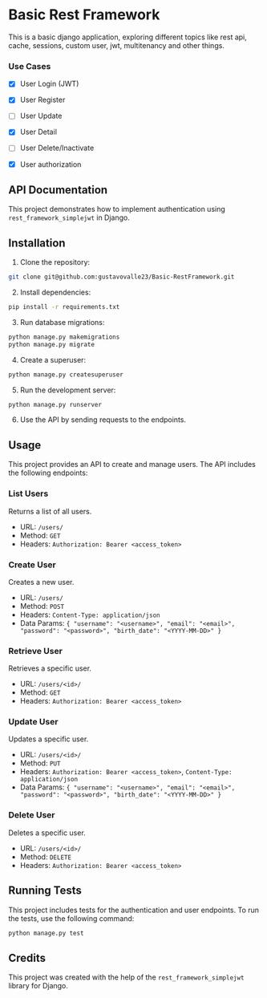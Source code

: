 # Basic Rest Framework

This is a basic django application, exploring different topics like rest api, cache, sessions, custom user, jwt, multitenancy and other things.

### Use Cases
- [x] User Login (JWT)
- [x] User Register
- [ ] User Update
- [x] User Detail
- [ ] User Delete/Inactivate
- [x] User authorization


## API Documentation
This project demonstrates how to implement authentication using `rest_framework_simplejwt` in Django.

## Installation

1. Clone the repository:

```sh
git clone git@github.com:gustavovalle23/Basic-RestFramework.git
```

2. Install dependencies:

```sh
pip install -r requirements.txt
```

3. Run database migrations:

```sh
python manage.py makemigrations
python manage.py migrate
```

4. Create a superuser:

```sh
python manage.py createsuperuser
```

5. Run the development server:

```sh
python manage.py runserver
```

6. Use the API by sending requests to the endpoints.

## Usage

This project provides an API to create and manage users. The API includes the following endpoints:

### List Users

Returns a list of all users.

- URL: `/users/`
- Method: `GET`
- Headers: `Authorization: Bearer <access_token>`

### Create User

Creates a new user.

- URL: `/users/`
- Method: `POST`
- Headers: `Content-Type: application/json`
- Data Params: `{ "username": "<username>", "email": "<email>", "password": "<password>", "birth_date": "<YYYY-MM-DD>" }`

### Retrieve User

Retrieves a specific user.

- URL: `/users/<id>/`
- Method: `GET`
- Headers: `Authorization: Bearer <access_token>`

### Update User

Updates a specific user.

- URL: `/users/<id>/`
- Method: `PUT`
- Headers: `Authorization: Bearer <access_token>`, `Content-Type: application/json`
- Data Params: `{ "username": "<username>", "email": "<email>", "password": "<password>", "birth_date": "<YYYY-MM-DD>" }`

### Delete User

Deletes a specific user.

- URL: `/users/<id>/`
- Method: `DELETE`
- Headers: `Authorization: Bearer <access_token>`

## Running Tests

This project includes tests for the authentication and user endpoints. To run the tests, use the following command:

```sh
python manage.py test
```

## Credits

This project was created with the help of the `rest_framework_simplejwt` library for Django.
